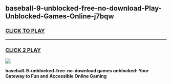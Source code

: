 
## baseball-9-unblocked-free-no-download-Play-Unblocked-Games-Online-j7bqw
<h3>
<a href="https://premium76.site?title=baseball-9-unblocked-free-no-download&ref=25A">CLICK TO PLAY</a></h3>
<hr>

<h3>
<a href="https://premium76.site?title=baseball-9-unblocked-free-no-download&ref=25A">CLICK 2 PLAY</a>
  
</h3>

<a href="https://premium76.site?title=baseball-9-unblocked-free-no-download&ref=25A"><img src="https://clearcache.store/games.png"></a>


**baseball-9-unblocked-free-no-download games unblocked: Your Gateway to Fun and Accessible Online Gaming**
